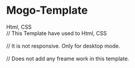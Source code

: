# Mogo-Template
 Html, CSS <br/>
// This Template have used to Html, CSS <br/>
<br/>
// It is not responsive. Only for desktop mode. <br/>
<br/>
// Does not add any freame work in this template.
